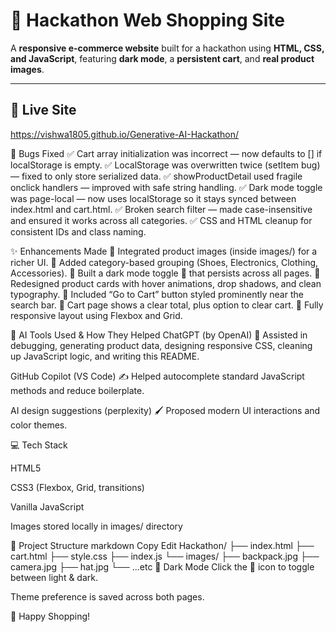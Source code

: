 # 🛒 Hackathon Web Shopping Site

A **responsive e-commerce website** built for a hackathon using **HTML, CSS, and JavaScript**, featuring **dark mode**, a **persistent cart**, and **real product images**.

---

## 🚀 Live Site
https://vishwa1805.github.io/Generative-AI-Hackathon/



🐞 Bugs Fixed
✅ Cart array initialization was incorrect — now defaults to [] if localStorage is empty.
✅ LocalStorage was overwritten twice (setItem bug) — fixed to only store serialized data.
✅ showProductDetail used fragile onclick handlers — improved with safe string handling.
✅ Dark mode toggle was page-local — now uses localStorage so it stays synced between index.html and cart.html.
✅ Broken search filter — made case-insensitive and ensured it works across all categories.
✅ CSS and HTML cleanup for consistent IDs and class naming.

✨ Enhancements Made
🌟 Integrated product images (inside images/) for a richer UI.
🌟 Added category-based grouping (Shoes, Electronics, Clothing, Accessories).
🌟 Built a dark mode toggle 🌙 that persists across all pages.
🌟 Redesigned product cards with hover animations, drop shadows, and clean typography.
🌟 Included “Go to Cart” button styled prominently near the search bar.
🌟 Cart page shows a clear total, plus option to clear cart.
🌟 Fully responsive layout using Flexbox and Grid.

🤖 AI Tools Used & How They Helped
ChatGPT (by OpenAI)
🚀 Assisted in debugging, generating product data, designing responsive CSS, cleaning up JavaScript logic, and writing this README.

GitHub Copilot (VS Code)
✍ Helped autocomplete standard JavaScript methods and reduce boilerplate.

AI design suggestions (perplexity)
🖌 Proposed modern UI interactions and color themes.

💻 Tech Stack

HTML5

CSS3 (Flexbox, Grid, transitions)

Vanilla JavaScript

Images stored locally in images/ directory

📂 Project Structure
markdown
Copy
Edit
Hackathon/
├── index.html
├── cart.html
├── style.css
├── index.js
└── images/
    ├── backpack.jpg
    ├── camera.jpg
    ├── hat.jpg
    └── ...etc
🌙 Dark Mode
Click the 🌙 icon to toggle between light & dark.

Theme preference is saved across both pages.

🚀 Happy Shopping!